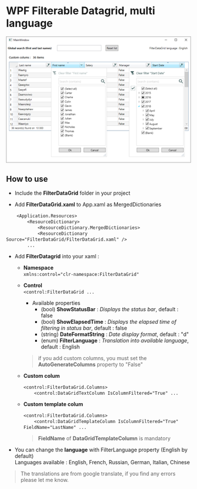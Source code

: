<!--
Edited
https://dillinger.io/
-->

# WPF Filterable Datagrid, multi language
![datagrid image demo](datagridFilter.png)

## How to use
 - Include the **FilterDataGrid** folder in your project   

 - Add **FilterDataGrid.xaml** to App.xaml as MergedDictionaries   
```
    <Application.Resources>
        <ResourceDictionary>
            <ResourceDictionary.MergedDictionaries>
	    	<ResourceDictionary Source="FilterDataGrid/FilterDataGrid.xaml" />
		...
```  
   
 - Add **FilterDatagrid** into your xaml :   
 
      - **Namespace**      
		`xmlns:control="clr-namespace:FilterDataGrid"`
	  - **Control**   
		`<control:FilterDataGrid ...`   
		- Available properties
		  - (bool) **ShowStatusBar**      : *Displays the status bar*, default : false
		  - (bool) **ShowElapsedTime**    : *Displays the elapsed time of filtering in status bar*, default : false
		  - (string) **DateFormatString** : *Date display format*, default : "d"
		  - (enum) **FilterLanguage**     : *Translation into available language*, default : English   
		> if you add custom columns, you must set the **AutoGenerateColumns** property to "False"  
		
	  - **Custom colum**   
		```
		<control:FilterDataGrid.Columns>   
		    <control:DataGridTextColumn IsColumnFiltered="True" ...
		```
	  - **Custom template colum**   
		```
		<control:FilterDataGrid.Columns>   
		    <control:DataGridTemplateColumn IsColumnFiltered="True" FieldName="LastName" ...
		```
		> **FieldName** of **DataGridTemplateColumn** is mandatory   
 - You can change the **language** with FilterLanguage property (English by default)   
   		Languages available : English, French, Russian, German, Italian, Chinese
> The translations are from google translate, if you find any errors please let me know.
